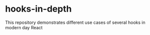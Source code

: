 # hooks-in-depth
This repository demonstrates different use cases of several hooks in modern day React
